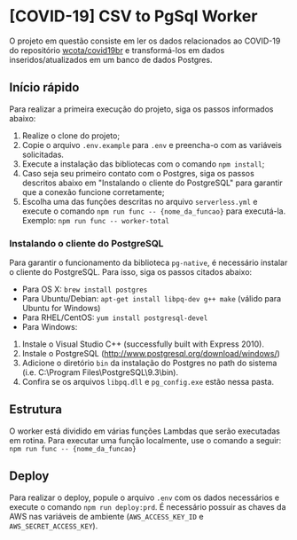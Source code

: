 # [COVID-19] CSV to PgSql Worker

O projeto em questão consiste em ler os dados relacionados ao COVID-19 do repositório [wcota/covid19br](https://github.com/wcota/covid19br) e transformá-los em dados inseridos/atualizados em um banco de dados Postgres.

## Início rápido

Para realizar a primeira execução do projeto, siga os passos informados abaixo:

1. Realize o clone do projeto;
2. Copie o arquivo `.env.example` para `.env` e preencha-o com as variáveis solicitadas.
3. Execute a instalação das bibliotecas com o comando `npm install`;
4. Caso seja seu primeiro contato com o Postgres, siga os passos descritos abaixo em "Instalando o cliente do PostgreSQL" para garantir que a conexão funcione corretamente;
5. Escolha uma das funções descritas no arquivo `serverless.yml` e execute o comando `npm run func -- {nome_da_funcao}` para executá-la. Exemplo: `npm run func -- worker-total`

### Instalando o cliente do PostgreSQL

Para garantir o funcionamento da biblioteca `pg-native`, é necessário instalar o cliente do PostgreSQL. Para isso, siga os passos citados abaixo:
- Para OS X: `brew install postgres`
- Para Ubuntu/Debian: `apt-get install libpq-dev g++ make` (válido para Ubuntu for Windows)
- Para RHEL/CentOS: `yum install postgresql-devel`
- Para Windows: 
1. Instale o Visual Studio C++ (successfully built with Express 2010).
2. Instale o PostgreSQL (http://www.postgresql.org/download/windows/)
3. Adicione o diretório `bin` da instalação do Postgres no path do sistema (i.e. C:\Program Files\PostgreSQL\9.3\bin).
4. Confira se os arquivos `libpq.dll` e `pg_config.exe` estão nessa pasta.

## Estrutura

O worker está dividido em várias funções Lambdas que serão executadas em rotina. Para executar uma função localmente, use o comando a seguir: `npm run func -- {nome_da_funcao}`

## Deploy

Para realizar o deploy, popule o arquivo `.env` com os dados necessários e execute o comando `npm run deploy:prd`. É necessário possuir as chaves da AWS nas variáveis de ambiente (`AWS_ACCESS_KEY_ID` e `AWS_SECRET_ACCESS_KEY`).